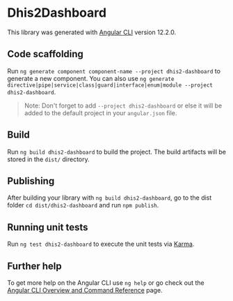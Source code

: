 # Dhis2Dashboard

This library was generated with [Angular CLI](https://github.com/angular/angular-cli) version 12.2.0.

## Code scaffolding

Run `ng generate component component-name --project dhis2-dashboard` to generate a new component. You can also use `ng generate directive|pipe|service|class|guard|interface|enum|module --project dhis2-dashboard`.
> Note: Don't forget to add `--project dhis2-dashboard` or else it will be added to the default project in your `angular.json` file. 

## Build

Run `ng build dhis2-dashboard` to build the project. The build artifacts will be stored in the `dist/` directory.

## Publishing

After building your library with `ng build dhis2-dashboard`, go to the dist folder `cd dist/dhis2-dashboard` and run `npm publish`.

## Running unit tests

Run `ng test dhis2-dashboard` to execute the unit tests via [Karma](https://karma-runner.github.io).

## Further help

To get more help on the Angular CLI use `ng help` or go check out the [Angular CLI Overview and Command Reference](https://angular.io/cli) page.
